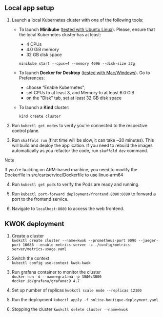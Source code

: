 ## Local app setup

1. Launch a local Kubernetes cluster with one of the following tools:

    - To launch **Minikube** (<u>tested with Ubuntu Linux</u>). Please, ensure that the
       local Kubernetes cluster has at least:
        - 4 CPUs
        - 4.0 GiB memory
        - 32 GB disk space

      ```shell
      minikube start --cpus=4 --memory 4096 --disk-size 32g
      ```

    - To launch **Docker for Desktop** (<u>tested with Mac/Windows</u>). Go to Preferences:
        - choose “Enable Kubernetes”,
        - set CPUs to at least 3, and Memory to at least 6.0 GiB
        - on the "Disk" tab, set at least 32 GB disk space

    - To launch a **Kind** cluster:

      ```shell
      kind create cluster
      ```

2. Run `kubectl get nodes` to verify you're connected to the respective control plane.

3. Run `skaffold run` (first time will be slow, it can take ~20 minutes).
   This will build and deploy the application. If you need to rebuild the images
   automatically as you refactor the code, run `skaffold dev` command. 
   
> [!NOTE]
> If you're building on ARM-based machine, you need to modify the Dockerfile in src/cartservice/Dockerfile to use linux-arm64

4. Run `kubectl get pods` to verify the Pods are ready and running.

5. Run `kubectl port-forward deployment/frontend 8080:8080` to forward a port to the frontend service.

6. Navigate to `localhost:8080` to access the web frontend.

## KWOK deployment

1. Create a cluster  
```kwokctl create cluster --name=kwok --prometheus-port 9090 --jaeger-port 16686 --enable metrics-server -c ./config/metrics-server/metrics-usage.yaml```

2. Switch the context  
```kubectl config use-context kwok-kwok```

3. Run grafana container to monitor the cluster  
```docker run -d --name=grafana -p 3000:3000 docker.io/grafana/grafana:9.4.7```

4. Set up number of replicas
```kwokctl scale node --replicas 12100```

5. Run the deployment
```kubectl apply -f online-boutique-deployment.yaml```

6. Stopping the cluster
```kwokctl delete cluster --name=kwok```

